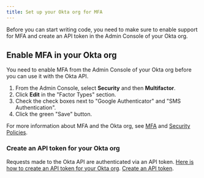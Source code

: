 ```yaml
---
title: Set up your Okta org for MFA
---
```


Before you can start writing code, you need to make sure to enable support for MFA and create an API token in the Admin Console of your Okta org.

## Enable MFA in your Okta org

You need to enable MFA from the Admin Console of your Okta org before you can use it with the Okta API.

1. From the Admin Console, select **Security** and then **Multifactor**.
6. Click **Edit** in the "Factor Types" section.
7. Check the check boxes next to "Google Authenticator" and "SMS
    Authentication".
8. Click the green "Save" button.

For more information about MFA and the Okta org, see [MFA](https://help.okta.com/en/prod/Content/Topics/Security/MFA.htm) and [Security Policies](https://help.okta.com/en/prod/Content/Topics/Security/Security_Policies.htm).

### Create an API token for your Okta org

Requests made to the Okta API are authenticated via an API token. [Here is how to create an API token for your Okta
org](/docs/guides/create-an-api-token/). [Create an API token](/docs/guides/create-an-api-token/).

<NextSectionLink/>
